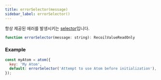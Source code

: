 ```yaml
---
title: errorSelector(message)
sidebar_label: errorSelector()
---
```


항상 제공된 에러를 발생시키는 [selector](/docs/api-reference/core/selector)입니다.

```jsx
function errorSelector(message: string): RecoilValueReadOnly
```

### Example

```jsx
const myAtom = atom({
  key: 'My Atom',
  default: errorSelector('Attempt to use Atom before initialization'),
});
```
